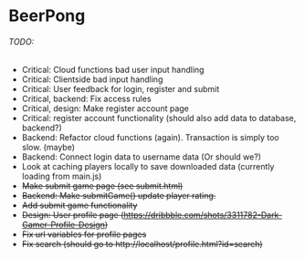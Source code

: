 # BeerPong

###### TODO:

- Critical: Cloud functions bad user input handling
- Critical: Clientside bad input handling
- Critical: User feedback for login, register and submit
- Critical, backend: Fix access rules
- Critical, design: Make register account page
- Critical: register account functionality (should also add data to database, backend?)
- Backend: Refactor cloud functions (again). Transaction is simply too slow. (maybe)
- Backend: Connect login data to username data (Or should we?)
- Look at caching players locally to save downloaded data (currently loading from main.js)
- ~~Make submit game page (see submit.html)~~
- ~~Backend: Make submitGame() update player rating.~~
- ~~Add submit game functionality~~
- ~~Design: User profile page (https://dribbble.com/shots/3311782-Dark-Gamer-Profile-Design)~~
- ~~Fix url variables for profile pages~~
- ~~Fix search (should go to http://localhost/profile.html?id=search)~~
